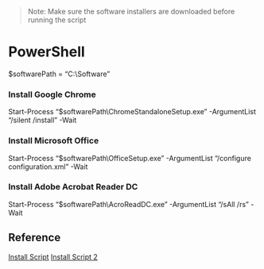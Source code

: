 
> Note: Make sure the software installers are downloaded before running the script
# PowerShell

$softwarePath = “C:\Software”

### Install Google Chrome

Start-Process “$softwarePath\ChromeStandaloneSetup.exe” -ArgumentList “/silent /install” -Wait 

### Install Microsoft Office

Start-Process “$softwarePath\OfficeSetup.exe” -ArgumentList “/configure configuration.xml” -Wait 

### Install Adobe Acrobat Reader DC

Start-Process “$softwarePath\AcroReadDC.exe” -ArgumentList “/sAll /rs” -Wait

## Reference

[Install Script](https://anakage.com/blog/how-to-automate-software-installation-with-a-script-a-step-by-step-guide/)
[Install Script 2](https://www.techwalla.com/articles/how-to-write-a-simple-script-to-install-a-program)
